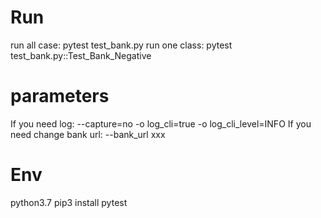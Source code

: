 # Run
run all case: pytest test_bank.py
run one class: pytest test_bank.py::Test_Bank_Negative

# parameters
 If you need log: --capture=no -o log_cli=true -o log_cli_level=INFO
 If you need change bank url: --bank_url xxx

# Env
 python3.7
 pip3 install pytest

